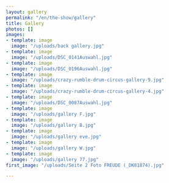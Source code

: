 ```yaml
---
layout: gallery
permalink: "/en/the-show/gallery"
title: Gallery
photos: []
images:
- template: image
  image: "/uploads/back gallery.jpg"
- template: image
  image: "/uploads/DSC_0141Auswahl.jpg"
- template: image
  image: "/uploads/DSC_0196Auswahl.jpg"
- template: image
  image: "/uploads/crazy-rumble-drum-circus-gallery-9.jpg"
- template: image
  image: "/uploads/crazy-rumble-drum-circus-gallery-4.jpg"
- template: image
  image: "/uploads/DSC_0087Auswahl.jpg"
- template: image
  image: "/uploads/gallery F.jpg"
- template: image
  image: "/uploads/gallery B.jpg"
- template: image
  image: "/uploads/gallery eve.jpg"
- template: image
  image: "/uploads/gallery W.jpg"
- template: image
  image: "/uploads/gallery 77.jpg"
first_image: "/uploads/Seite 2 Foto FREUDE (_DK81874).jpg"

---
```

